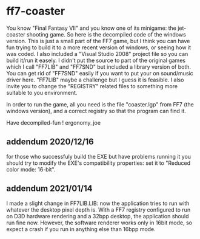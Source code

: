 # ff7-coaster

You know "Final Fantasy VII" and you know one of its minigame: the jet-coaster shooting game.
So here is the decompiled code of the windows version. This is just a small part of the FF7 game, but I think you can have fun trying to build it to a more recent version of windows, or seeing how it was coded.
I also included a "Visual Studio 2008" project file so you can build it/run it easely.
I didn't put the source to part of the original games which I call "FF7LIB" and "FF7SND" but included a library version of both.
You can get rid of "FF7SND" easily if you want to put your on sound/music driver here.
"FF7LIB" maybe a challenge but I guess it is feasible.
I also invite you to change the "REGISTRY" related files to something more suitable to you environment.

In order to run the game, all you need is the file "coaster.lgp" from FF7 (the windows version), and a correct registry so that the program can find it.

Have decompiled-fun !
ergonomy_joe

addendum 2020/12/16
-------------------
for those who successfuly build the EXE but have problems running it you should try to modify the EXE's compatibility properties: set it to "Reduced color mode: 16-bit".

addendum 2021/01/14
-------------------
I made a slight change in FF7LIB.LIB: now the application tries to run with whatever the desktop pixel depth is.
With a FF7 registry configured to run on D3D hardware rendering and a 32bpp desktop, the application should run fine now.
However, the software renderer works only in 16bit mode, so expect a crash if you run in anything else than 16bpp mode.

